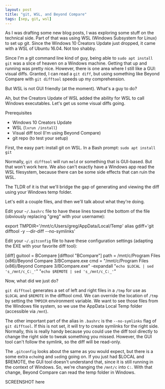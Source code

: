 ```yaml
---
layout: post
title: "git, WSL, and Beyond Compare"
tags: [sep, git, wsl]
---
```

As I was drafting some new blog posts, I was exploring some stuff on the technical side.  Part of that was using WSL (Windows Subsystem for Linux) to set up git. Since the Windows 10 Creators Update just dropped, it came with a WSL of Ubuntu 16.04. Not too shabby.

Since I'm a git command line kind of guy, being able to `sudo apt install git` was a slice of heaven on a Windows machine. Getting that up and running was pretty nice.  However, there is one area where I still like a GUI: visual diffs. Granted, I can read a `git diff`, but using something like Beyond Compare with `git difftool` speeds up my comprehension.

But WSL is not GUI friendly (at the moment). What's a guy to do?

Ah, but the Creators Update of WSL added the ability for WSL to call Windows executables. Let's get us some visual diffs going.

Prerequisites
* Windows 10 Creators Update
* WSL (`lxrun /install`)
* Visual diff tool (I'm using Beyond Compare)
* git repo (to test your setup)

First, the easy part: install git on WSL.  In a Bash prompt:
`sudo apt install git`

Normally, `git difftool` will run `meld` or something that is GUI-based. But that won't work here. We also can't exactly have a Windows app read the WSL filesystem, because there can be some side effects that can ruin the WSL.

The TLDR of it is that we'll bridge the gap of generating and viewing the diff using your Windows temp folder.

Let's edit a couple files, and then we'll talk about what they're doing.

Edit your `~/.bashrc` file to have these lines toward the bottom of the file (obviously replacing "greg" with your username):

export TMPDIR='/mnt/c/Users/greg/AppData/Local/Temp'
alias gdiff='git difftool -y --dir-diff --no-symlinks'

Edit your `~/.gitconfig` file to have these configuration settings (adapting the EXE with your favorite diff tool):

[diff]
    guitool = BCompare
[difftool "BCompare"]
    path = /mnt/c/Program Files (x86)/Beyond Compare 3/BCompare.exe
    cmd = \"/mnt/c/Program Files (x86)/Beyond Compare 3/BCompare.exe\" -expandall \"`echo $LOCAL | sed 's_/mnt/c_C:_'`\" \"`echo $REMOTE | sed 's_/mnt/c_C:_'`\"

Now, what did we just do?

`git difftool` generates a set of left and right files in a `/tmp` for use as `$LOCAL` and `$REMOTE` in the difftool cmd. We can override the location of `/tmp` by setting the `TMPDIR` environment variable. We want to see those files from the Windows file system, so we use the AppData Local Temp folder (accessible via `/mnt`).

The other important part of the alias in `.bashrc` is the `--no-symlinks` flag of `git difftool`. If this is not set, it will try to create symlinks for the right side. Normally, this is really handy because you could use the diff tool directly to change the right side to tweak something you missed. However, the GUI tool can't follow the symlink, so the diff will be read-only.

The `.gitconfig` looks about the same as you would expect, but there is a some extra `echo`ing and `sed`ing going on. If you just had $LOCAL and $REMOTE, the GUI tool doesn't understand that, since it is still running in the context of Windows. So, we're changing the `/mnt/c` into `C:`. With that change, Beyond Compare can read the temp folder in Windows.

SCREENSHOT here
